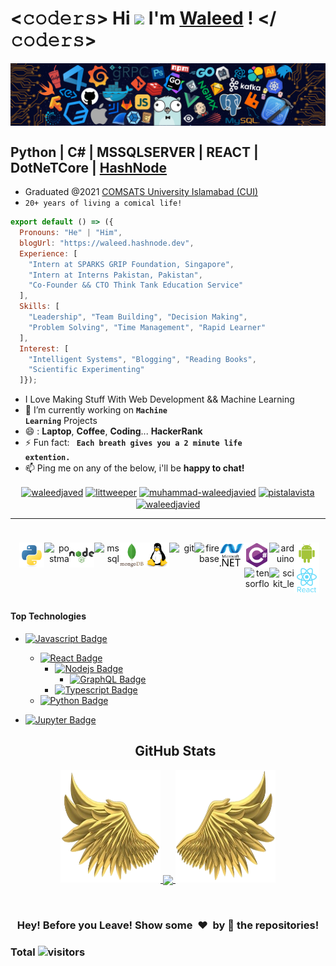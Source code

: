 
# <𝚌𝚘𝚍𝚎𝚛𝚜> Hi <img src="./images/Hi.gif" width="30px"> I'm [Waleed][linkedin_Handle]  !  </𝚌𝚘𝚍𝚎𝚛𝚜>
<p align="center"> <img align="center" src="https://github.com/Nitesh-thapliyal/Nitesh-thapliyal/blob/main/footer.png"> </p>

## Python | C# | MSSQLSERVER | REACT | DotNeTCore | [HashNode](https://waleed.hashnode.dev)
   - Graduated @2021 [COMSATS University Islamabad (CUI)][Uni_Link]
   - <Code>20+ years of living a comical life!</code>
```js
export default () => ({
  Pronouns: "He" | "Him",
  blogUrl: "https://waleed.hashnode.dev",
  Experience: [
    "Intern at SPARKS GRIP Foundation, Singapore",
    "Intern at Interns Pakistan, Pakistan",
    "Co-Founder && CTO Think Tank Education Service"
  ],
  Skills: [
    "Leadership", "Team Building", "Decision Making",
    "Problem Solving", "Time Management", "Rapid Learner" 
  ],
  Interest: [
    "Intelligent Systems", "Blogging", "Reading Books",
    "Scientific Experimenting" 
  ]});
 ```
  - I Love Making Stuff With Web Development && Machine Learning
  - 🔭 I’m currently working on <code>**Machine Learning**</code> Projects
  - 😄 : **Laptop**, **Coffee**, **Coding**... **HackerRank**
  - ⚡ Fun fact: <code> **Each breath gives you a 2 minute life extention.**</code>
  - 📫 Ping me on any of the below, i'll be **happy to chat!**

<p align="center">
  <a href="https://dev.to/waleedjaved" target="blank"><img align="center" src="https://cdn.jsdelivr.net/npm/simple-icons@3.0.1/icons/dev-dot-to.svg" alt="waleedjaved" height="30" width="40" /></a>
  <a href="https://twitter.com/codeChaudhary" target="blank"><img align="center" src="https://cdn.jsdelivr.net/npm/simple-icons@3.0.1/icons/twitter.svg" alt="littweeper" height="30" width="40" /></a>
  <a href="https://linkedin.com/in/muhammad-waleedjavied" target="blank"><img align="center" src="https://cdn.jsdelivr.net/npm/simple-icons@3.0.1/icons/linkedin.svg" alt="muhammad-waleedjavied" height="30" width="40" /></a>
  <a href="https://instagram.com/codeChaudhary" target="blank"><img align="center" src="https://cdn.jsdelivr.net/npm/simple-icons@3.0.1/icons/instagram.svg" alt="pistalavista" height="30" width="40" /></a>
  <a href="https://www.hackerrank.com/waleedjavied" target="blank"><img align="center" src="https://cdn.jsdelivr.net/npm/simple-icons@3.0.1/icons/hackerrank.svg" alt="waleedjavied" height="30" width="40" /></a>
</p>

---

<div class="row" style="box-sizing: border-box; display:flex;">
  <div class="column" style="float: left;width: 50%;padding: 10px;">
<p align="right"> 
<img align="right"  src="https://raw.githubusercontent.com/devicons/devicon/master/icons/android/android-original-wordmark.svg" alt="android" width="40" height="40"/> 
<img align="right"  src="https://cdn.worldvectorlogo.com/logos/arduino-1.svg" alt="arduino" width="40" height="40"/>
<img align="right"  src="https://raw.githubusercontent.com/devicons/devicon/master/icons/csharp/csharp-original.svg" alt="csharp" width="40" height="40"/>
<img align="right"  src="https://raw.githubusercontent.com/devicons/devicon/master/icons/dot-net/dot-net-original-wordmark.svg" alt="dotnet" width="40" height="40"/>
<img align="right"  src="https://www.vectorlogo.zone/logos/firebase/firebase-icon.svg" alt="firebase" width="40" height="40"/>
<img align="right"  src="https://www.vectorlogo.zone/logos/git-scm/git-scm-icon.svg" alt="git" width="40" height="40"/>
<img align="right"  src="https://raw.githubusercontent.com/devicons/devicon/master/icons/linux/linux-original.svg" alt="linux" width="40" height="40"/>
<img align="right"  src="https://raw.githubusercontent.com/devicons/devicon/master/icons/mongodb/mongodb-original-wordmark.svg" alt="mongodb" width="40" height="40"/>
<img align="right"  src="https://cdn.worldvectorlogo.com/logos/microsoft-sql-server.svg" alt="mssql" width="40" height="40"/>
<img align="right"  src="https://raw.githubusercontent.com/devicons/devicon/master/icons/nodejs/nodejs-original-wordmark.svg" alt="nodejs" width="40" height="40"/> </a> 
<img align="right"  src="https://www.vectorlogo.zone/logos/getpostman/getpostman-icon.svg" alt="postman" width="40" height="40"/>
<img align="right"  src="https://raw.githubusercontent.com/devicons/devicon/master/icons/python/python-original.svg" alt="python" width="40" height="40"/>
<img align="right"  src="https://raw.githubusercontent.com/devicons/devicon/master/icons/react/react-original-wordmark.svg" alt="react" width="40" height="40"/>
<img align="right"  src="https://upload.wikimedia.org/wikipedia/commons/0/05/Scikit_learn_logo_small.svg" alt="scikit_learn" width="40" height="40"/>
<img align="right"  src="https://www.vectorlogo.zone/logos/tensorflow/tensorflow-icon.svg" alt="tensorflow" width="40" height="40"/>
</p>
  </div>
 </div>

#### Top Technologies

<!-- TODO: Make technologies links takes you to repositories -->
- [![Javascript Badge](https://img.shields.io/badge/-Javascript-F0DB4F?style=for-the-badge&labelColor=white&logo=javascript&logoColor=F0DB4F)](#)
  - [![React Badge](https://img.shields.io/badge/-React-61DBFB?style=for-the-badge&labelColor=white&logo=react&logoColor=61DBFB)](#) 
    - [![Nodejs Badge](https://img.shields.io/badge/-Nodejs-3C873A?style=for-the-badge&labelColor=white&logo=node.js&logoColor=3C873A)](#)
      - [![GraphQL Badge](https://img.shields.io/badge/-GraphQl-e535ab?style=for-the-badge&labelColor=white&logo=node.js&logoColor=e535ab)](#)
    - [![Typescript Badge](https://img.shields.io/badge/-ASP.NET-5C2D91?style=for-the-badge&labelColor=white&logo=.NET&logoColor=5C2D91)](#)
  - [![Python Badge](https://img.shields.io/badge/-Python-3776AB?style=for-the-badge&labelColor=white&logo=Python&logoColor=3776AB)](#)
- [![Jupyter Badge](https://img.shields.io/badge/-Jupyter-F37626?style=for-the-badge&labelColor=white&logo=jupyter&logoColor=F37626)](#)


   <h2> <summary align="center">GitHub Stats</summary></h2>

<!-- <p align="center">
  <a href="https://github.com/waleed-javed/github-profile-trophy" target="_blank">
      <img height="180" width="160" src="https://github.com/Nitesh-thapliyal/Nitesh-thapliyal/blob/main/left.png">
       <img align="center" src="https://github-readme-stats.vercel.app/api/top-langs?username=waleed-javed&show_icons=true&locale=en&layout=compact&theme=radical">
      <img height="180" width="160" src="https://github.com/Nitesh-thapliyal/Nitesh-thapliyal/blob/main/right.png">
  </a>
</p> -->


<p align="center">
   <a href="https://github.com/waleed-javed/github-profile-trophy" target="_blank">
      <img height="180" width="160" src="https://github.com/Nitesh-thapliyal/Nitesh-thapliyal/blob/main/left.png">
      <img align="center" src="https://github-readme-streak-stats.herokuapp.com/?user=waleed-javed&theme=dark&hide_border=true"/>
      <img height="180" width="160" src="https://github.com/Nitesh-thapliyal/Nitesh-thapliyal/blob/main/right.png">
   </a>
</p>
<br/>

<!-- <p align="center">
<img align="center" src="https://github-readme-stats-omega-umber.vercel.app/api?username=waleed-javed&show_icons=false&count_private=true&theme=dark">  
</p> -->


<h3 align="center"> Hey! Before you Leave! Show some &nbsp;❤️&nbsp; by 🌟 the repositories!</h3>

### Total ![visitors](https://visitor-badge.glitch.me/badge?page_id=waleed-javed)

[Blog_Link]:(https://hashnode.com/@waleedjavied)
[Uni_Link]:(https://www.comsats.edu.pk)
[MLSA_Link]:(https://studentambassadors.microsoft.com)
[Insta_Handle]:(https://www.instagram.com/pistalavista/)
[Youtube_Handle]:(https://www.youtube.com/channel/UCkeF8NzFYYzxgERAAoxr85A?view_as=subscriber)
[Linkedin_Handle]:(https://www.linkedin.com/in/muhammad-waleedjaved/)
[Twitter_Handle]:(https://twitter.com/litTweeper) 
[Mail_me]:(mailto:waleedjavied@gmail.com)
[visit_Count]:(https://komarev.com/ghpvc/?username=nescafestar&label=Profile%20views&color=0e75b6&style=flat")
